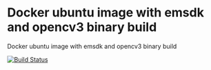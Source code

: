 # Docker ubuntu image with emsdk and opencv3 binary build

Docker ubuntu image with emsdk and opencv3 binary build


[![Build Status](https://travis-ci.com/diuis/docker-emsdk-opencv3-installed-bin.svg?branch=master)](https://travis-ci.com/diuis/docker-emsdk-opencv3-installed-bin)
